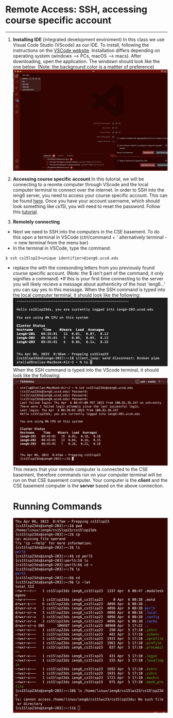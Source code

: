 # **Remote Access: SSH, accessing course specific account**
---
1. **Installing IDE** (integrated development enviroment)
In this class we use Visual Code Studio (VScode) as our IDE. To install, following the instructions on the [VSCode website](https://code.visualstudio.com/). 
Installation differs depending on operating system (windows --> PCs, macOS --> macs). After downloading, open the application. The windown should look like the one below:
(Note: the background color is a mattter of preference)
![Image](https://github.com/st3llaa/cse15l-lab-reports/blob/846cde768814ebeff7d5f239874a574cc3aee335/Screenshot%202023-04-06%20at%208.35.07%20AM.png)

2. **Accessing course specific account**
In this tutorial, we will be connecting to a reomte computer through VScode and the local computer terminal to connect over the internet. 
In order to SSH into the ieng6 server, you need to access your course specific account. This can be found [here](https://sdacs.ucsd.edu/~icc/index.php).
Once you have your account username, which should look something like cs15l<quarter abriviation><last two digits of year><unique identifier>, you will need to reset the password. 
Follow this [tutorial](https://drive.google.com/file/d/17IDZn8Qq7Q0RkYMxdiIR0o6HJ3B5YqSW/view). 

3. **Remotely connecting**
- Next we need to SSH into the computers in the CSE basement. To do this open a terminal in VSCode (ctrl/command + ' alternatively terminal --> new terminal from the menu bar)
- In the terminal in VSCode, type the command: 
```
$ ssh cs15lsp23<unique identifier>@ieng6.ucsd.edu
```
- replace the <unique identifier> with the coresonding letters from you previously found course specific account. (Note: the $ isn't part of the command, it only signifies a command)
*If this is your first time connecting to the server you will likely recieve a message about authenticity of the host 'ieng6...' you can say yes to this message.
When the SSH command is typed into the local computer terminal, it should look like the following:
![Image](https://github.com/st3llaa/cse15l-lab-reports/blob/57be7d0137df9daef2ac1b7f3d49742685beaa20/Screenshot%202023-04-10%20at%204.27.06%20PM.png)
When the SSH command is typed into the VScode terminal, it should look like the following:
![Image](https://github.com/st3llaa/cse15l-lab-reports/blob/b979be79c2211cfd13a71c7c105b7588fad7e06a/Screenshot%202023-04-06%20at%208.49.03%20AM.png)
This means that your remote computer is connected to the CSE basement, therefore commands run on your computer terminal will be run on that CSE basement computer. Your computer is the **client** and the CSE basement computer is the **server** based on the above connection.
  
  # Running Commands
  
  ![Image](https://github.com/st3llaa/cse15l-lab-reports/blob/4337cf6214ef5273fb95fb82a963089f3d46429a/Screenshot%202023-04-06%20at%208.58.15%20AM.png)
